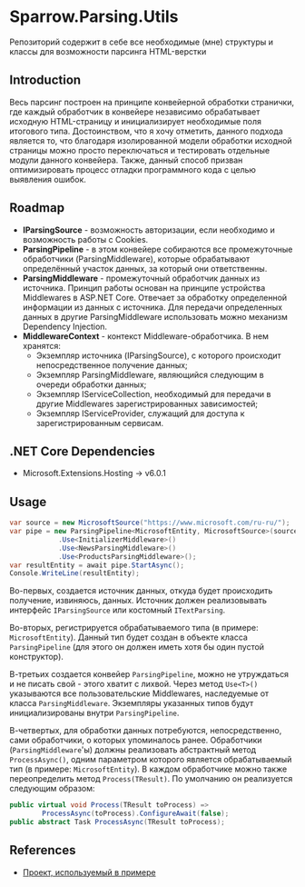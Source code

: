 # Sparrow.Parsing.Utils

Репозиторий содержит в себе все необходимые (мне) структуры и классы для возможности парсинга HTML-верстки

## Introduction

Весь парсинг построен на принципе конвейерной обработки странички, где каждый обработчик в конвейере независимо обрабатывает исходную HTML-страницу и инициализирует необходимые поля итогового типа. Достоинством, что я хочу отметить, данного подхода является то, что благодаря изолированной модели обработки исходной страницы можно просто переключаться и тестировать отдельные модули данного конвейера. Также, данный способ призван оптимизировать процесс отладки программного кода с целью выявления ошибок.

## Roadmap

* **IParsingSource** - возможность авторизации, если необходимо и возможность работы с Cookies.
* **ParsingPipeline** - в этом конвейере собираются все промежуточные обработчики (ParsingMiddleware), которые обрабатывают определённый участок данных, за который они ответственны.
* **ParsingMiddleware** - промежуточный обработчик данных из источника. Принцип работы основан на принципе устройства Middlewares в ASP.NET Core. Отвечает за обработку определенной информации из данных с источника. Для передачи определенных данных в другие ParsingMiddleware использовать можно механизм Dependency Injection.
* **MiddlewareContext** - контекст Middleware-обработчика. В нем хранятся: 
  * Экземпляр источника (IParsingSource), с которого происходит непосредственное получение данных;
  * Экземпляр ParsingMiddleware, являющийся следующим в очереди обработки данных;
  * Экземпляр IServiceCollection, необходимый для передачи в другие Middlewares зарегистрированных зависимостей;
  * Экземпляр IServiceProvider, служащий для доступа к зарегистрированным сервисам.

## .NET Core Dependencies

* Microsoft.Extensions.Hosting → v6.0.1

## Usage

```C#
var source = new MicrosoftSource("https://www.microsoft.com/ru-ru/");
var pipe = new ParsingPipeline<MicrosoftEntity, MicrosoftSource>(source)
            .Use<InitializerMiddleware>()
            .Use<NewsParsingMiddleware>()
            .Use<ProductsParsingMiddleware>();
var resultEntity = await pipe.StartAsync();
Console.WriteLine(resultEntity);
```

Во-первых, создается источник данных, откуда будет происходить получение, извиняюсь, данных. Источник должен реализовывать интерфейс `IParsingSource` или костомный `ITextParsing`.

Во-вторых, регистрируется обрабатываемого типа (в примере: `MicrosoftEntity`). Данный тип будет создан в объекте класса `ParsingPipeline` (для этого он должен иметь хотя бы один пустой конструктор). 

В-третьих создается конвейер `ParsingPipeline`, можно не утруждаться и не писать свой - этого хватит с лихвой. Через метод `Use<T>()` указываются все пользовательские Middlewares, наследуемые от класса `ParsingMiddleware`. Экземпляры указанных типов будут инициализированы внутри `ParsingPipeline`. 

В-четвертых, для обработки данных потребуются, непосредственно, сами обработчики, о которых упоминалось ранее. Обработчики (`ParsingMiddleware`'ы) должны реализовать абстрактный метод `ProcessAsync()`, одним параметром которого является обрабатываемый тип (в примере: `MicrosoftEntity`). В каждом обработчике можно также переопределить метод `Process(TResult)`. По умолчанию он реализуется следующим образом: 

```C#
public virtual void Process(TResult toProcess) => 
		ProcessAsync(toProcess).ConfigureAwait(false);
public abstract Task ProcessAsync(TResult toProcess);
```

## References

* [Проект, используемый в примере](https://github.com/Sparrow1488/Sparrow.Parsing.Utils/tree/master/src/Sparrow.Parsing.Example)

